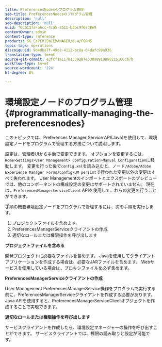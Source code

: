```yaml
---
title: PreferencesNodesのプログラム管理
seo-title: PreferencesNodesのプログラム管理
description: 'null'
seo-description: 'null'
uuid: f0cb117a-a6cc-4ca5-8511-b3bc9f6738e9
contentOwner: admin
content-type: reference
products: SG_EXPERIENCEMANAGER/6.4/FORMS
topic-tags: operations
discoiquuid: 9d4dba7f-49d8-4112-bc8a-04dafc99a936
translation-type: tm+mt
source-git-commit: e3fcf1a117b13392b7e530a09198982c6160cb7b
workflow-type: tm+mt
source-wordcount: '224'
ht-degree: 0%

---
```



# 環境設定ノードのプログラム管理{#programmatically-managing-the-preferencesnodes}

このトピックでは、Preferences Manager Service API(Java)を使用して、環境設定ノードをプログラムで管理する方法について説明します。

設定は、管理者UIから手動で変更できます。 オプションを変更するには、`Home>Settings>User Management> Configuration>Manual Configuration`に移動します。 変更を行った後で`config.xml`を読み込むと、ノード`/Adobe/Adobe Experience Manager Forms/Config/UM persist`で行われた変更以外の変更はすべて失われます。 User Managementのインポートとエクスポートのプレビューでは、他のコンポーネントの構成設定の変更はサポートされていません。 現在は、`PreferencesManagerServiceClient` APIを使用してこれらの変更を行うことができます。

**手**&#x200B;順の概要環境設定ノードをプログラムで管理するには、次の手順を実行します。

1. プロジェクトファイルを含めます。
1. PreferencesManagerServiceクライアントの作成
1. 適切なロールまたは権限操作を呼び出します

**プロジェクトファイルを含める**

開発プロジェクトに必要なファイルを含めます。 Javaを使用してクライアントアプリケーションを作成する場合は、必要なJARファイルを含めます。 Webサービスを使用している場合は、プロキシファイルを必ず含めます。

**PreferencesManagerServiceクライアントの作成**

User Management PreferencesManagerService操作をプログラムで実行する前に、PreferencesManagerServiceクライアントを作成する必要があります。 Java APIを使用すると、PreferencesManagerServiceClientオブジェクトを作成することで実現できます。

**適切なロールまたは権限操作を呼び出します**

サービスクライアントを作成したら、環境設定マネージャーの操作を呼び出すことができます。 サービスクライアントでは、権限の読み取りと設定が可能です。
